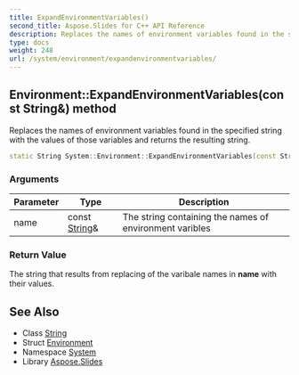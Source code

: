 ```yaml
---
title: ExpandEnvironmentVariables()
second_title: Aspose.Slides for C++ API Reference
description: Replaces the names of environment variables found in the specified string with the values of those variables and returns the resulting string.
type: docs
weight: 248
url: /system/environment/expandenvironmentvariables/
---
```

## Environment::ExpandEnvironmentVariables(const String\&) method


Replaces the names of environment variables found in the specified string with the values of those variables and returns the resulting string.

```cpp
static String System::Environment::ExpandEnvironmentVariables(const String &name)
```


### Arguments

| Parameter | Type | Description |
| --- | --- | --- |
| name | const [String](../../string/)\& | The string containing the names of environment varibles |

### Return Value

The string that results from replacing of the varibale names in **name** with their values.

## See Also

* Class [String](../../string/)
* Struct [Environment](../)
* Namespace [System](../../)
* Library [Aspose.Slides](../../../)